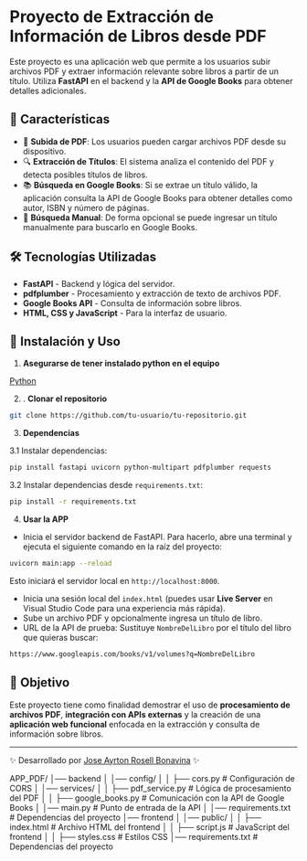 # Proyecto de Extracción de Información de Libros desde PDF

Este proyecto es una aplicación web que permite a los usuarios subir archivos PDF y extraer información relevante sobre libros a partir de un título. Utiliza **FastAPI** en el backend y la **API de Google Books** para obtener detalles adicionales.

## 🚀 Características

- 📄 **Subida de PDF**: Los usuarios pueden cargar archivos PDF desde su dispositivo.
- 🔍 **Extracción de Títulos**: El sistema analiza el contenido del PDF y detecta posibles títulos de libros.
- 📚 **Búsqueda en Google Books**: Si se extrae un título válido, la aplicación consulta la API de Google Books para obtener detalles como autor, ISBN y número de páginas.
- 📝 **Búsqueda Manual**: De forma opcional se puede ingresar un título manualmente para buscarlo en Google Books.

## 🛠️ Tecnologías Utilizadas

- **FastAPI** - Backend y lógica del servidor.
- **pdfplumber** - Procesamiento y extracción de texto de archivos PDF.
- **Google Books API** - Consulta de información sobre libros.
- **HTML, CSS y JavaScript** - Para la interfaz de usuario.

## 📌 Instalación y Uso
1. **Asegurarse de tener instalado python en el equipo**

[Python](https://www.python.org/downloads/)

2. . **Clonar el repositorio**

```bash
git clone https://github.com/tu-usuario/tu-repositorio.git
```

3. **Dependencias**

3.1 Instalar dependencias:

```bash
pip install fastapi uvicorn python-multipart pdfplumber requests
```

3.2 Instalar dependencias desde `requirements.txt`:

```bash
pip install -r requirements.txt
```

4. **Usar la APP**

- Inicia el servidor backend de FastAPI. Para hacerlo, abre una terminal y ejecuta el siguiente comando en la raíz del proyecto:

```bash
uvicorn main:app --reload
```

Esto iniciará el servidor local en `http://localhost:8000`.

- Inicia una sesión local del `index.html` (puedes usar **Live Server** en Visual Studio Code para una experiencia más rápida).
- Sube un archivo PDF y opcionalmente ingresa un título de libro.
- URL de la API de prueba: Sustituye `NombreDelLibro` por el título del libro que quieras buscar:

```bash
https://www.googleapis.com/books/v1/volumes?q=NombreDelLibro
```

## 🎯 Objetivo

Este proyecto tiene como finalidad demostrar el uso de **procesamiento de archivos PDF**, **integración con APIs externas** y la creación de una **aplicación web funcional** enfocada en la extracción y consulta de información sobre libros.

---

✨ Desarrollado por [Jose Ayrton Rosell Bonavina](https://github.com/joss0102) ✨

APP_PDF/
│── backend
│    │── config/
│    │   ├── cors.py               # Configuración de CORS
│    │── services/
│    │   ├── pdf_service.py        # Lógica de procesamiento del PDF
│    │   ├── google_books.py       # Comunicación con la API de Google Books
│    │── main.py                  # Punto de entrada de la API
│    │── requirements.txt          # Dependencias del proyecto
│── frontend
│    │── public/
│    │   ├── index.html            # Archivo HTML del frontend
│    │   ├── script.js             # JavaScript del frontend
│    │   ├── styles.css            # Estilos CSS
│── requirements.txt          # Dependencias del proyecto